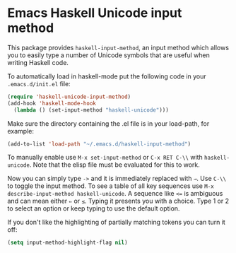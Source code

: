 # Emacs Haskell Unicode input method

This package provides `haskell-input-method`, an input method which allows you
to easily type a number of Unicode symbols that are useful when writing Haskell
code.

To automatically load in haskell-mode put the following code in your
`.emacs.d/init.el` file:

```lisp
(require 'haskell-unicode-input-method)
(add-hook 'haskell-mode-hook 
  (lambda () (set-input-method "haskell-unicode")))
```

Make sure the directory containing the .el file is in your load-path, for
example:

```lisp
(add-to-list 'load-path "~/.emacs.d/haskell-input-method")
```

To manually enable use `M-x set-input-method` or `C-x RET C-\\` with
`haskell-unicode`. Note that the elisp file must be evaluated for this to work.

Now you can simply type `->` and it is immediately replaced with `→`. Use `C-\\`
to toggle the input method. To see a table of all key sequences use `M-x
describe-input-method haskell-unicode`. A sequence like `<=` is ambiguous and
can mean either `⇐` or `≤`. Typing it presents you with a choice. Type 1 or 2 to
select an option or keep typing to use the default option.

If you don't like the highlighting of partially matching tokens you can turn it
off:

```lisp
(setq input-method-highlight-flag nil)
```
